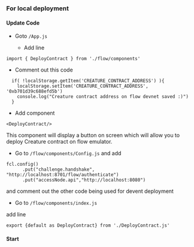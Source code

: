 
### For local deployment 

#### Update Code

- Goto `/App.js` 

  * Add line
```
import { DeployContract } from './flow/components'  
```

  * Comment out this code 
```
  if( !localStorage.getItem('CREATURE_CONTRACT_ADDRESS') ){
    localStorage.setItem('CREATURE_CONTRACT_ADDRESS', '0xb701d39c688efd5b') 
    console.log("Creature contract address on flow devnet saved :)")
  }
```

  * Add component
```
<DeployContract/>
```
This component will display a button on screen which will allow you to deploy Creature contract on flow emulator.

- Go to `/flow/components/Config.js` and add
```
fcl.config()
      .put("challenge.handshake", "http://localhost:8701/flow/authenticate")
      .put("accessNode.api","http://localhost:8080")
```
  and comment out the other code being used for devent deployment

- Go to `/flow/components/index.js`

add line
```
export {default as DeployContract} from './DeployContract.js'
```



#### Start


